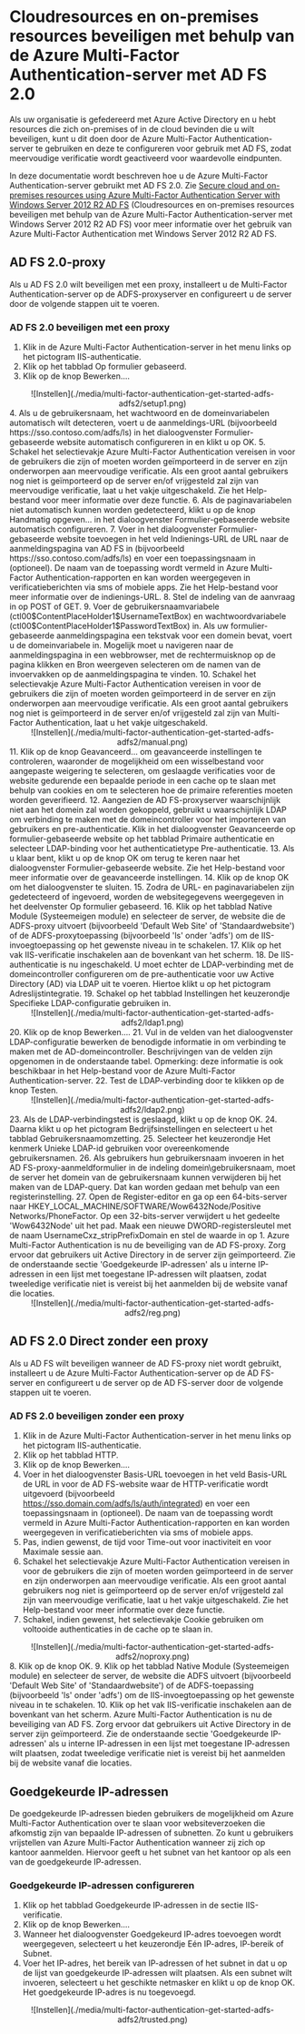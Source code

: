 <properties
    pageTitle="Cloudresources en on-premises resources beveiligen met behulp van de Azure Multi-Factor Authentication-server met AD FS 2.0"
    description="Dit is de Azure Multi-Factor Authentication-pagina waarop wordt beschreven hoe u met Azure MFA en AD FS 2.0 aan de slag kunt gaan."
    services="multi-factor-authentication"
    documentationCenter=""
    authors="kgremban"
    manager="femila"
    editor="curtland"/>

<tags
    ms.service="multi-factor-authentication"
    ms.workload="identity"
    ms.tgt_pltfrm="na"
    ms.devlang="na"
    ms.topic="get-started-article"
    ms.date="08/04/2016"
    ms.author="kgremban"/>

# Cloudresources en on-premises resources beveiligen met behulp van de Azure Multi-Factor Authentication-server met AD FS 2.0

Als uw organisatie is gefedereerd met Azure Active Directory en u hebt resources die zich on-premises of in de cloud bevinden die u wilt beveiligen, kunt u dit doen door de Azure Multi-Factor Authentication-server te gebruiken en deze te configureren voor gebruik met AD FS, zodat meervoudige verificatie wordt geactiveerd voor waardevolle eindpunten.

In deze documentatie wordt beschreven hoe u de Azure Multi-Factor Authentication-server gebruikt met AD FS 2.0.  Zie [Secure cloud and on-premises resources using Azure Multi-Factor Authentication Server with Windows Server 2012 R2 AD FS](multi-factor-authentication-get-started-adfs-w2k12.md) (Cloudresources en on-premises resources beveiligen met behulp van de Azure Multi-Factor Authentication-server met Windows Server 2012 R2 AD FS) voor meer informatie over het gebruik van Azure Multi-Factor Authentication met Windows Server 2012 R2 AD FS.


## AD FS 2.0-proxy
Als u AD FS 2.0 wilt beveiligen met een proxy, installeert u de Multi-Factor Authentication-server op de ADFS-proxyserver en configureert u de server door de volgende stappen uit te voeren.

### AD FS 2.0 beveiligen met een proxy

1. Klik in de Azure Multi-Factor Authentication-server in het menu links op het pictogram IIS-authenticatie.
2. Klik op het tabblad Op formulier gebaseerd.
3. Klik op de knop Bewerken....
<center>![Instellen](./media/multi-factor-authentication-get-started-adfs-adfs2/setup1.png)</center>
4. Als u de gebruikersnaam, het wachtwoord en de domeinvariabelen automatisch wilt detecteren, voert u de aanmeldings-URL (bijvoorbeeld https://sso.contoso.com/adfs/ls) in het dialoogvenster Formulier-gebaseerde website automatisch configureren in en klikt u op OK.
5. Schakel het selectievakje Azure Multi-Factor Authentication vereisen in voor de gebruikers die zijn of moeten worden geïmporteerd in de server en zijn onderworpen aan meervoudige verificatie. Als een groot aantal gebruikers nog niet is geïmporteerd op de server en/of vrijgesteld zal zijn van meervoudige verificatie, laat u het vakje uitgeschakeld. Zie het Help-bestand voor meer informatie over deze functie.
6. Als de paginavariabelen niet automatisch kunnen worden gedetecteerd, klikt u op de knop Handmatig opgeven... in het dialoogvenster Formulier-gebaseerde website automatisch configureren.
7. Voer in het dialoogvenster Formulier-gebaseerde website toevoegen in het veld Indienings-URL de URL naar de aanmeldingspagina van AD FS in (bijvoorbeeld https://sso.contoso.com/adfs/ls) en voer een toepassingsnaam in (optioneel). De naam van de toepassing wordt vermeld in Azure Multi-Factor Authentication-rapporten en kan worden weergegeven in verificatieberichten via sms of mobiele apps. Zie het Help-bestand voor meer informatie over de indienings-URL.
8. Stel de indeling van de aanvraag  in op POST of GET.
9. Voer de gebruikersnaamvariabele (ctl00$ContentPlaceHolder1$UsernameTextBox) en wachtwoordvariabele (ctl00$ContentPlaceHolder1$PasswordTextBox) in. Als uw formulier-gebaseerde aanmeldingspagina een tekstvak voor een domein bevat, voert u de domeinvariabele in. Mogelijk moet u navigeren naar de aanmeldingspagina in een webbrowser, met de rechtermuisknop op de pagina klikken en Bron weergeven selecteren om de namen van de invoervakken op de aanmeldingspagina te vinden.
10. Schakel het selectievakje Azure Multi-Factor Authentication vereisen in voor de gebruikers die zijn of moeten worden geïmporteerd in de server en zijn onderworpen aan meervoudige verificatie. Als een groot aantal gebruikers nog niet is geïmporteerd in de server en/of vrijgesteld zal zijn van Multi-Factor Authentication, laat u het vakje uitgeschakeld.
<center>![Instellen](./media/multi-factor-authentication-get-started-adfs-adfs2/manual.png)</center>
11. Klik op de knop Geavanceerd... om geavanceerde instellingen te controleren, waaronder de mogelijkheid om een wisselbestand voor aangepaste weigering te selecteren, om geslaagde verificaties voor de website gedurende een bepaalde periode in een cache op te slaan met behulp van cookies en om te selecteren hoe de primaire referenties moeten worden geverifieerd.
12. Aangezien de AD FS-proxyserver waarschijnlijk niet aan het domein zal worden gekoppeld, gebruikt u waarschijnlijk LDAP om verbinding te maken met de domeincontroller voor het importeren van gebruikers en pre-authenticatie. Klik in het dialoogvenster Geavanceerde op formulier-gebaseerde website op het tabblad Primaire authenticatie en selecteer LDAP-binding voor het authenticatietype Pre-authenticatie.
13. Als u klaar bent, klikt u op de knop OK om terug te keren naar het dialoogvenster Formulier-gebaseerde website. Zie het Help-bestand voor meer informatie over de geavanceerde instellingen.
14. Klik op de knop OK om het dialoogvenster te sluiten.
15. Zodra de URL- en paginavariabelen zijn gedetecteerd of ingevoerd, worden de websitegegevens weergegeven in het deelvenster Op formulier gebaseerd.
16. Klik op het tabblad Native Module (Systeemeigen module) en selecteer de server, de website die de ADFS-proxy uitvoert (bijvoorbeeld 'Default Web Site' of 'Standaardwebsite') of de ADFS-proxytoepassing (bijvoorbeeld 'ls' onder 'adfs') om de IIS-invoegtoepassing op het gewenste niveau in te schakelen.
17. Klik op het vak IIS-verificatie inschakelen aan de bovenkant van het scherm.
18. De IIS-authenticatie is nu ingeschakeld. U moet echter de LDAP-verbinding met de domeincontroller configureren om de pre-authenticatie voor uw Active Directory (AD) via LDAP uit te voeren. Hiertoe klikt u op het pictogram Adreslijstintegratie.
19. Schakel op het tabblad Instellingen het keuzerondje Specifieke LDAP-configuratie gebruiken in.
<center>![Instellen](./media/multi-factor-authentication-get-started-adfs-adfs2/ldap1.png)</center>
20. Klik op de knop Bewerken....
21. Vul in de velden van het dialoogvenster LDAP-configuratie bewerken de benodigde informatie in om verbinding te maken met de AD-domeincontroller. Beschrijvingen van de velden zijn opgenomen in de onderstaande tabel. Opmerking: deze informatie is ook beschikbaar in het Help-bestand voor de Azure Multi-Factor Authentication-server.
22. Test de LDAP-verbinding door te klikken op de knop Testen.
<center>![Instellen](./media/multi-factor-authentication-get-started-adfs-adfs2/ldap2.png)</center>
23. Als de LDAP-verbindingstest is geslaagd, klikt u op de knop OK.
24. Daarna klikt u op het pictogram Bedrijfsinstellingen en selecteert u het tabblad Gebruikersnaamomzetting.
25. Selecteer het keuzerondje Het kenmerk Unieke LDAP-id gebruiken voor overeenkomende gebruikersnamen.
26. Als gebruikers hun gebruikersnaam invoeren in het AD FS-proxy-aanmeldformulier in de indeling domein\gebruikersnaam, moet de server het domein van de gebruikersnaam kunnen verwijderen bij het maken van de LDAP-query. Dat kan worden gedaan met behulp van een registerinstelling.
27. Open de Register-editor en ga op een 64-bits-server naar HKEY_LOCAL_MACHINE/SOFTWARE/Wow6432Node/Positive Networks/PhoneFactor. Op een 32-bits-server verwijdert u het gedeelte 'Wow6432Node' uit het pad. Maak een nieuwe DWORD-registersleutel met de naam UsernameCxz_stripPrefixDomain en stel de waarde in op 1. Azure Multi-Factor Authentication is nu de beveiliging van de AD FS-proxy. Zorg ervoor dat gebruikers uit Active Directory in de server zijn geïmporteerd. Zie de onderstaande sectie 'Goedgekeurde IP-adressen' als u interne IP-adressen in een lijst met toegestane IP-adressen wilt plaatsen, zodat tweeledige verificatie niet is vereist bij het aanmelden bij de website vanaf die locaties.

<center>![Instellen](./media/multi-factor-authentication-get-started-adfs-adfs2/reg.png)</center>

## AD FS 2.0 Direct zonder een proxy

Als u AD FS wilt beveiligen wanneer de AD FS-proxy niet wordt gebruikt, installeert u de Azure Multi-Factor Authentication-server op de AD FS-server en configureert u de server op de AD FS-server door de volgende stappen uit te voeren.

### AD FS 2.0 beveiligen zonder een proxy
1. Klik in de Azure Multi-Factor Authentication-server in het menu links op het pictogram IIS-authenticatie.
2. Klik op het tabblad HTTP.
3. Klik op de knop Bewerken....
4. Voer in het dialoogvenster Basis-URL toevoegen in het veld Basis-URL de URL in voor de AD FS-website waar de HTTP-verificatie wordt uitgevoerd (bijvoorbeeld https://sso.domain.com/adfs/ls/auth/integrated) en voer een toepassingsnaam in (optioneel). De naam van de toepassing wordt vermeld in Azure Multi-Factor Authentication-rapporten en kan worden weergegeven in verificatieberichten via sms of mobiele apps.
5. Pas, indien gewenst, de tijd voor Time-out voor inactiviteit en voor Maximale sessie aan.
6. Schakel het selectievakje Azure Multi-Factor Authentication vereisen in voor de gebruikers die zijn of moeten worden geïmporteerd in de server en zijn onderworpen aan meervoudige verificatie. Als een groot aantal gebruikers nog niet is geïmporteerd op de server en/of vrijgesteld zal zijn van meervoudige verificatie, laat u het vakje uitgeschakeld. Zie het Help-bestand voor meer informatie over deze functie.
7. Schakel, indien gewenst, het selectievakje Cookie gebruiken om voltooide authenticaties in de cache op te slaan in.
<center>![Instellen](./media/multi-factor-authentication-get-started-adfs-adfs2/noproxy.png)</center>
8. Klik op de knop OK.
9. Klik op het tabblad Native Module (Systeemeigen module) en selecteer de server, de website die ADFS uitvoert (bijvoorbeeld 'Default Web Site' of 'Standaardwebsite') of de ADFS-toepassing (bijvoorbeeld 'ls' onder 'adfs') om de IIS-invoegtoepassing op het gewenste niveau in te schakelen.
10. Klik op het vak IIS-verificatie inschakelen aan de bovenkant van het scherm. Azure Multi-Factor Authentication is nu de beveiliging van AD FS. Zorg ervoor dat gebruikers uit Active Directory in de server zijn geïmporteerd. Zie de onderstaande sectie 'Goedgekeurde IP-adressen' als u interne IP-adressen in een lijst met toegestane IP-adressen wilt plaatsen, zodat tweeledige verificatie niet is vereist bij het aanmelden bij de website vanaf die locaties.


## Goedgekeurde IP-adressen
De goedgekeurde IP-adressen bieden gebruikers de mogelijkheid om Azure Multi-Factor Authentication over te slaan voor websiteverzoeken die afkomstig zijn van bepaalde IP-adressen of subnetten. Zo kunt u gebruikers vrijstellen van Azure Multi-Factor Authentication wanneer zij zich op kantoor aanmelden. Hiervoor geeft u het subnet van het kantoor op als een van de goedgekeurde IP-adressen.

### Goedgekeurde IP-adressen configureren


1. Klik op het tabblad Goedgekeurde IP-adressen in de sectie IIS-verificatie.
1. Klik op de knop Bewerken....
1. Wanneer het dialoogvenster Goedgekeurd IP-adres toevoegen wordt weergegeven, selecteert u het keuzerondje Eén IP-adres, IP-bereik of Subnet.
1. Voer het IP-adres, het bereik van IP-adressen of het subnet in dat u op de lijst van goedgekeurde IP-adressen wilt plaatsen. Als een subnet wilt invoeren, selecteert u het geschikte netmasker en klikt u op de knop OK. Het goedgekeurde IP-adres is nu toegevoegd.


<center>![Instellen](./media/multi-factor-authentication-get-started-adfs-adfs2/trusted.png)</center>



<!--HONumber=Sep16_HO3-->


